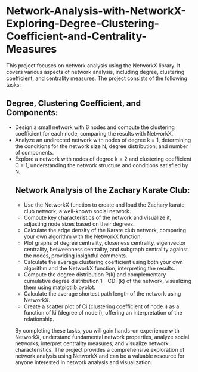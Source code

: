 # Network-Analysis-with-NetworkX-Exploring-Degree-Clustering-Coefficient-and-Centrality-Measures

This project focuses on network analysis using the NetworkX library. It covers various aspects of network analysis, including degree, clustering coefficient, and centrality measures. The project consists of the following tasks:

## Degree, Clustering Coefficient, and Components: 

<ul>
<li>Design a small network with 6 nodes and compute the clustering coefficient for each node, comparing the results with NetworkX.</li>
<li>Analyze an undirected network with nodes of degree k = 1, determining the conditions for the network size N, degree distribution, and number of components.</li>
<li>Explore a network with nodes of degree k = 2 and clustering coefficient C = 1, understanding the network structure and conditions satisfied by N.</li>

## Network Analysis of the Zachary Karate Club:
<ul>
<li>Use the NetworkX function to create and load the Zachary karate club network, a well-known social network.</li>
<li>Compute key characteristics of the network and visualize it, adjusting node sizes based on their degrees.</li>
<li>Calculate the edge density of the Karate club network, comparing your own algorithm with the NetworkX function.</li>
<li>Plot graphs of degree centrality, closeness centrality, eigenvector centrality, betweenness centrality, and subgraph centrality against the nodes, providing insightful comments.</li>
<li>Calculate the average clustering coefficient using both your own algorithm and the NetworkX function, interpreting the results.</li>
<li>Compute the degree distribution P(k) and complementary cumulative degree distribution 1 - CDF(k) of the network, visualizing them using matplotlib.pyplot.</li>
<li>Calculate the average shortest path length of the network using NetworkX.</li>
<li>Create a scatter plot of Ci (clustering coefficient of node i) as a function of ki (degree of node i), offering an interpretation of the relationship.</li>
</ul>

By completing these tasks, you will gain hands-on experience with NetworkX, understand fundamental network properties, analyze social networks, interpret centrality measures, and visualize network characteristics. The project provides a comprehensive exploration of network analysis using NetworkX and can be a valuable resource for anyone interested in network analysis and visualization.

